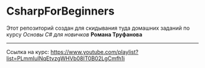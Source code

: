 # CsharpForBeginners

Этот репозиторий создан для скидывания туда домашних заданий
по курсу _Основы C# для новичков_ __Романа Труфанова__
***
Ссылка на курс: <https://www.youtube.com/playlist?list=PLmmIuINqEtvzgWHVb08IT0B02LgCmfh1i>